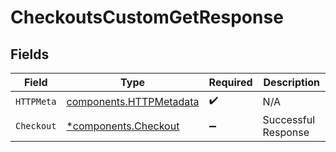 # CheckoutsCustomGetResponse


## Fields

| Field                                                              | Type                                                               | Required                                                           | Description                                                        |
| ------------------------------------------------------------------ | ------------------------------------------------------------------ | ------------------------------------------------------------------ | ------------------------------------------------------------------ |
| `HTTPMeta`                                                         | [components.HTTPMetadata](../../models/components/httpmetadata.md) | :heavy_check_mark:                                                 | N/A                                                                |
| `Checkout`                                                         | [*components.Checkout](../../models/components/checkout.md)        | :heavy_minus_sign:                                                 | Successful Response                                                |